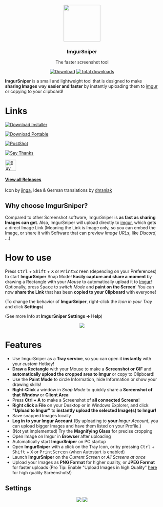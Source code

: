 <p align="center">
  <img src="https://raw.githubusercontent.com/piperift/Pipeshot/master/ImgurSniper.UI/Resources/Logo.png" height="120" />
  <h3 align="center">ImgurSniper</h3>
  <p align="center">The faster screenshot tool</p>
  <p align="center">
    <a href="https://github.com/piperift/Pipeshot/blob/master/Downloads/ImgurSniperSetup.zip?raw=true"><img src="https://img.shields.io/badge/Download-Setup-brightgreen.svg" alt="Download"></a>
    <a href="https://github.com/piperift/Pipeshot/releases"><img src="https://img.shields.io/github/downloads/piperift/Pipeshot/total.svg" alt="Total downloads"></a>
  </p>
</p>

**ImgurSniper** is a small and lightweight tool that is designed to make **sharing Images** way **easier and faster** by instantly uploading them to [imgur](http://www.imgur.com) or copying to your clipboard!

# Links
<a href="https://github.com/piperift/Pipeshot/blob/master/Downloads/ImgurSniperSetup.zip?raw=true"><img src="https://img.shields.io/badge/Download-Setup-brightgreen.svg" alt="Download Installer"></a>

<a href="https://github.com/piperift/Pipeshot/blob/master/Downloads/ImgurSniper.zip?raw=true"><img src="https://img.shields.io/badge/Download-Portable-brightgreen.svg" alt="Download Portable"></a>

<a href="https://github.com/piperift/PostShot"><img src="https://img.shields.io/badge/Try-PostShot-orange.svg" alt="PostShot"></a>

<a href="https://saythanks.io/to/mrousavy"><img src="https://img.shields.io/badge/Say-Thanks-ff69b4.svg" alt="Say Thanks"></a>

<a href='https://ko-fi.com/F1F8CLXG' target='_blank'><img height='36' style='border:0px;height:36px;' src='https://az743702.vo.msecnd.net/cdn/kofi2.png?v=0' border='0' alt='Buy Me a Coffee at ko-fi.com' /></a>

#### [View all Releases](https://github.com/piperift/Pipeshot/releases)

Icon by [jinga](http://github.com/jingafreak), Idea & German translations by [dmaniak](http://github.com/dmaniak)

## Why choose ImgurSniper?
Compared to other Screenshot software, ImgurSniper is **as fast as sharing Images can get**. Also, ImgurSniper will upload directly to [imgur](http://www.imgur.com), which gets a direct Image Link 
(Meaning the Link is Image only, so you can embed the Image, or share it with Software that can preview _Image URLs_, like _Discord_, ...)

# How to use
Press <kbd>Ctrl</kbd> + <kbd>Shift</kbd> + <kbd>X</kbd> or <kbd>PrintScreen</kbd> (depending on your Preferences) to start **ImgurSniper** Snap Mode!
**Easily capture and share a moment** by drawing a Rectangle with your _Mouse_ to automatically upload it to [Imgur](http://www.imgur.com)!
Optionally, press <kbd>Space</kbd> to _switch Mode_ and **paint on the Screen**!
You can now **share the Link** that has been **copied to your Clipboard** with everyone!

(To change the behavior of **ImgurSniper**, right-click the _Icon in your Tray_ and click **Settings**)

(See more Info at **ImgurSniper Settings -> Help**)

<p align="center">
<img src="https://raw.githubusercontent.com/piperift/Pipeshot/master/ImgurSniper.UI/Resources/SnipeDemo.gif">
</p>

# Features

- Use ImgurSniper as a **Tray service**, so you can open it **instantly** with your _custom_ Hotkey!
- **Draw a Rectangle** with your Mouse to make a **Screenshot or GIF** and **automatically upload the cropped area to Imgur** or copy to Clipboard!
- Use the **Paint Mode** to circle Information, hide Information or show your drawing skills!
- **Right-Click** a window in _Snap Mode_ to quickly share a **Screenshot of that Window** or **Client Area**
- Press **Ctrl + A** to make a Screenshot of **all connected Screens**!
- **Right click a File** on your Desktop or in Windows Explorer, and click **"Upload to Imgur"** to **instantly upload the selected Image(s) to Imgur!**
- Save snapped Images locally
- **Log in to your Imgur Account** (By uploading to **your** _Imgur Account_, you can upload bigger Images and have them listed on your Profile.)
- (Not yet implemented) Try the **Magnifying Glass** for precise cropping
- Open Image on Imgur in **Browser** after uploading
- Automatically start **ImgurSniper** on PC startup
- Open **ImgurSniper** with a click on the Tray Icon, or by pressing <kbd>Ctrl</kbd> + <kbd>Shift</kbd> + <kbd>X</kbd> or <kbd>PrintScreen</kbd> (when Autostart is enabled)
- Launch **ImgurSniper** on the _Current Screen_ or _All Screens at once_
- Upload your Images as **PNG Format** for higher quality, or **JPEG Format** for faster uploads (Pro Tip: Enable "Upload Images in high Quality" [here](https://imgur.com/account/settings) for high quality Screenshots!)

## Settings
<p align="center">
  <img src="http://i.imgur.com/e4Ptsci.gif">
  
  <img src="http://i.imgur.com/FSeCfjV.png">
</p>
